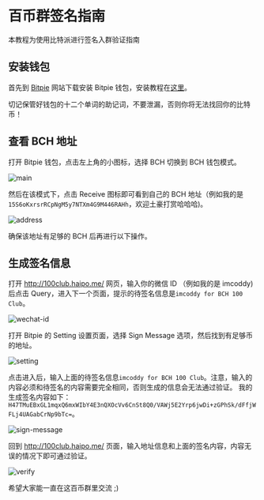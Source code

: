 # 百币群签名指南

本教程为使用比特派进行签名入群验证指南

## 安装钱包

首先到 [Bitpie](http://bitpie.com/) 网站下载安装 Bitpie 钱包，安装教程在[这里](http://docs.bitpie.com/zh_CN/latest/download/index.html)。

切记保管好钱包的十二个单词的助记词，不要泄漏，否则你将无法找回你的比特币！

## 查看 BCH 地址

打开 Bitpie 钱包，点击左上角的小图标，选择 BCH 切换到 BCH 钱包模式。

![main](./main.PNG)

然后在该模式下，点击 Receive 图标即可看到自己的 BCH 地址（例如我的是 ```15S6oKxrsrRCpNgM5y7NTXm4G9M446RAHh```，欢迎土豪打赏哈哈哈)。

![address](./address.PNG)

确保该地址有足够的 BCH 后再进行以下操作。

## 生成签名信息

打开 http://100club.haipo.me/ 网页，输入你的微信 ID （例如我的是 imcoddy) 后点击 Query，进入下一个页面，提示的待签名信息是```imcoddy for BCH 100 Club```。

![wechat-id](wechat-id.PNG)

打开 Bitpie 的 Setting 设置页面，选择 Sign Message 选项，然后找到有足够币的地址。

![setting](setting.PNG)

点击进入后，输入上面的待签名信息```imcoddy for BCH 100 Club```。注意，输入的内容必须和待签名的内容需要完全相同，否则生成的信息会无法通过验证。
我的生成签名内容如下：```H47TMuEBxGL1mqxQ6mxWIbY4E3nQXOcVv6CnSt8Q0/VAWj5E2Yrp6jwDi+zGPhSk/dFfjWFLj4UAGabCrNp9bTc=```。

![sign-message](sign-message.PNG)

回到 http://100club.haipo.me/ 页面，输入地址信息和上面的签名内容，内容无误的情况下即可通过验证。

![verify](verify.PNG)

希望大家能一直在这百币群里交流 ;)
